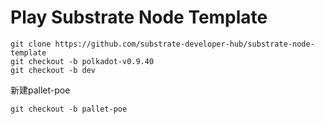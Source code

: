 # Play Substrate Node Template

```
git clone https://github.com/substrate-developer-hub/substrate-node-template
git checkout -b polkadot-v0.9.40
git checkout -b dev
```

新建pallet-poe
```
git checkout -b pallet-poe
```


